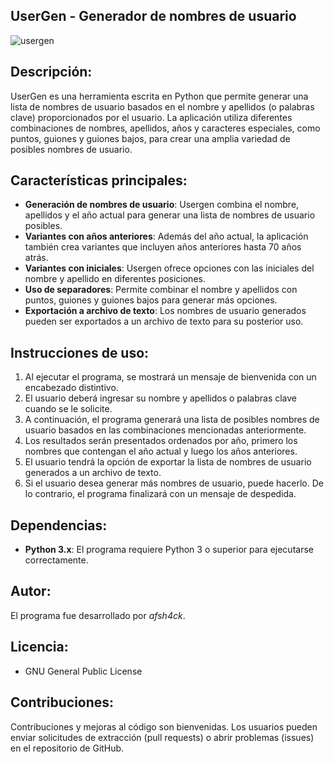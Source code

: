 ## UserGen - Generador de nombres de usuario

![usergen](https://github.com/afsh4ck/usergen/assets/132138425/8b3fd39c-fc12-444c-80be-808355b5960d)

## Descripción:

UserGen es una herramienta escrita en Python que permite generar una lista de nombres de usuario basados en el nombre y apellidos (o palabras clave) proporcionados por el usuario. La aplicación utiliza diferentes combinaciones de nombres, apellidos, años y caracteres especiales, como puntos, guiones y guiones bajos, para crear una amplia variedad de posibles nombres de usuario.

## Características principales:

- **Generación de nombres de usuario**: Usergen combina el nombre, apellidos y el año actual para generar una lista de nombres de usuario posibles.
- **Variantes con años anteriores**: Además del año actual, la aplicación también crea variantes que incluyen años anteriores hasta 70 años atrás.
- **Variantes con iniciales**: Usergen ofrece opciones con las iniciales del nombre y apellido en diferentes posiciones.
- **Uso de separadores**: Permite combinar el nombre y apellidos con puntos, guiones y guiones bajos para generar más opciones.
- **Exportación a archivo de texto**: Los nombres de usuario generados pueden ser exportados a un archivo de texto para su posterior uso.

## Instrucciones de uso:

1. Al ejecutar el programa, se mostrará un mensaje de bienvenida con un encabezado distintivo.
2. El usuario deberá ingresar su nombre y apellidos o palabras clave cuando se le solicite.
3. A continuación, el programa generará una lista de posibles nombres de usuario basados en las combinaciones mencionadas anteriormente.
4. Los resultados serán presentados ordenados por año, primero los nombres que contengan el año actual y luego los años anteriores.
5. El usuario tendrá la opción de exportar la lista de nombres de usuario generados a un archivo de texto.
6. Si el usuario desea generar más nombres de usuario, puede hacerlo. De lo contrario, el programa finalizará con un mensaje de despedida.

## Dependencias:

- **Python 3.x**: El programa requiere Python 3 o superior para ejecutarse correctamente.

## Autor:

El programa fue desarrollado por *afsh4ck*.

## Licencia:

- GNU General Public License

## Contribuciones:

Contribuciones y mejoras al código son bienvenidas. Los usuarios pueden enviar solicitudes de extracción (pull requests) o abrir problemas (issues) en el repositorio de GitHub.
